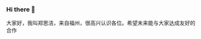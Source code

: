 ### Hi there 👋

<!--
**Dmcity3/Dmcity3** is a ✨ _special_ ✨ repository because its `README.md` (this file) appears on your GitHub profile.

Here are some ideas to get you started:

- 🔭 I’m currently working on ...
- 🌱 I’m currently learning ...
- 👯 I’m looking to collaborate on ...
- 🤔 I’m looking for help with ...
- 💬 Ask me about ...
- 📫 How to reach me: ...
- 😄 Pronouns: ...
- ⚡ Fun fact: ...
-->
大家好，我叫郑思洁，来自福州，很高兴认识各位。希望未来能与大家达成友好的合作
